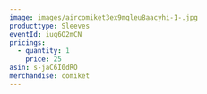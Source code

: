 ```yaml
---
image: images/aircomiket3ex9mqleu8aacyhi-1-.jpg
producttype: Sleeves
eventId: iuq6O2mCN
pricings:
  - quantity: 1
    price: 25
asin: s-jaC6I0dRO
merchandise: comiket
---
```

